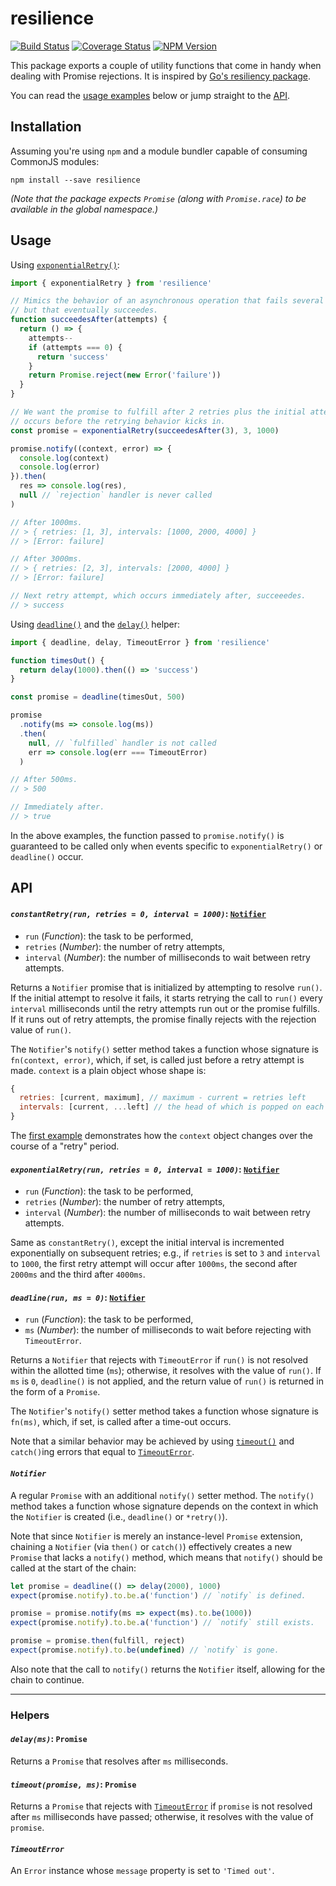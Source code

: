 # resilience

[![Build Status](https://img.shields.io/travis/xuoe/resilience.js.svg?style=flat-square)](https://travis-ci.org/xuoe/resilience.js)
[![Coverage Status](https://img.shields.io/coveralls/xuoe/resilience.js.svg?style=flat-square)](https://coveralls.io/r/xuoe/resilience.js)
[![NPM Version](https://img.shields.io/npm/v/resilience.svg?style=flat-square)](https://www.npmjs.com/package/resilience)

This package exports a couple of utility functions that come in handy when
dealing with Promise rejections. It is inspired by [Go's resiliency
package](https://github.com/eapache/go-resiliency).

You can read the [usage examples](#usage) below or jump straight to
the [API](#api).

## Installation

Assuming you're using `npm` and a module bundler capable of consuming CommonJS 
modules:

`npm install --save resilience`

_(Note that the package expects `Promise` (along with `Promise.race`) to be
available in the global namespace.)_

## Usage

Using [`exponentialRetry()`](#exponentialretryrun-retries--0-interval--1000-notifier):

```javascript
import { exponentialRetry } from 'resilience'

// Mimics the behavior of an asynchronous operation that fails several times,
// but that eventually succeedes.
function succeedesAfter(attempts) {
  return () => {
    attempts--
    if (attempts === 0) {
      return 'success'
    }
    return Promise.reject(new Error('failure'))
  }
}

// We want the promise to fulfill after 2 retries plus the initial attempt, which
// occurs before the retrying behavior kicks in.
const promise = exponentialRetry(succeedesAfter(3), 3, 1000)

promise.notify((context, error) => {
  console.log(context)
  console.log(error)
}).then(
  res => console.log(res),
  null // `rejection` handler is never called
)

// After 1000ms.
// > { retries: [1, 3], intervals: [1000, 2000, 4000] }
// > [Error: failure]

// After 3000ms.
// > { retries: [2, 3], intervals: [2000, 4000] }
// > [Error: failure]

// Next retry attempt, which occurs immediately after, succeeedes.
// > success
```


Using [`deadline()`](#deadlinerun-ms--0-notifier) and the
[`delay()`](#delayms-promise) helper:

```javascript
import { deadline, delay, TimeoutError } from 'resilience'

function timesOut() {
  return delay(1000).then(() => 'success')
}

const promise = deadline(timesOut, 500)

promise
  .notify(ms => console.log(ms))
  .then(
    null, // `fulfilled` handler is not called
    err => console.log(err === TimeoutError)
  )

// After 500ms.
// > 500

// Immediately after.
// > true
```

In the above examples, the function passed to `promise.notify()` is guaranteed
to be called only when events specific to `exponentialRetry()` or `deadline()`
occur.

## API

#### _`constantRetry(run, retries = 0, interval = 1000)`_: [`Notifier`](#notifier)

  - `run` (*Function*): the task to be performed,
  - `retries` (*Number*): the number of retry attempts,
  - `interval` (*Number*): the number of milliseconds to wait between retry attempts.

Returns a `Notifier` promise that is initialized by attempting to resolve
`run()`. If the initial attempt to resolve it fails, it starts retrying the
call to `run()` every `interval` milliseconds until the retry attempts run out 
or the promise fulfills. If it runs out of retry attempts, the promise finally 
rejects with the rejection value of `run()`.

The `Notifier`'s `notify()` setter method takes a function whose signature is
`fn(context, error)`, which, if set, is called just before a retry attempt is
made. `context` is a plain object whose shape is:

```javascript
{
  retries: [current, maximum], // maximum - current = retries left
  intervals: [current, ...left] // the head of which is popped on each attempt
}
```

The [first example](#usage) demonstrates how the `context` object changes
over the course of a "retry" period.

#### _`exponentialRetry(run, retries = 0, interval = 1000)`_: [`Notifier`](#notifier)

  - `run` (*Function*): the task to be performed,
  - `retries` (*Number*): the number of retry attempts,
  - `interval` (*Number*): the number of milliseconds to wait between retry attempts.

Same as `constantRetry()`, except the initial interval is incremented 
exponentially on subsequent retries; e.g., if `retries` is set to `3` and
`interval` to `1000`, the first retry attempt will occur after `1000ms`, 
the second after `2000ms` and the third after `4000ms`.

#### _`deadline(run, ms = 0)`_: [`Notifier`](#notifier)

  - `run` (*Function*): the task to be performed,
  - `ms` (*Number*): the number of milliseconds to wait before rejecting with
    `TimeoutError`.

Returns a `Notifier` that rejects with `TimeoutError` if `run()` is not resolved
within the allotted time (`ms`); otherwise, it resolves with the value of
`run()`. If `ms` is `0`, `deadline()` is not applied, and the return value of
`run()` is returned in the form of a `Promise`.

The `Notifier`'s `notify()` setter method takes a function whose signature is
`fn(ms)`, which, if set, is called after a time-out occurs.

Note that a similar behavior may be achieved by using
[`timeout()`](#timeoutpromise-ms-promise) and `catch()`ing errors that equal to
[`TimeoutError`](#timeouterror).

#### _`Notifier`_

A regular `Promise` with an additional `notify()` setter method. The `notify()`
method takes a function whose signature depends on the context in which the
`Notifier` is created (i.e., `deadline()` or `*retry()`).

Note that since `Notifier` is merely an instance-level `Promise` extension,
chaining a `Notifier` (via `then()` or `catch()`) effectively creates a new
`Promise` that lacks a `notify()` method, which means that `notify()` should be 
called at the start of the chain:

```javascript
let promise = deadline(() => delay(2000), 1000)
expect(promise.notify).to.be.a('function') // `notify` is defined.

promise = promise.notify(ms => expect(ms).to.be(1000))
expect(promise.notify).to.be.a('function') // `notify` still exists.

promise = promise.then(fulfill, reject)
expect(promise.notify).to.be(undefined) // `notify` is gone.
```

Also note that the call to `notify()` returns the `Notifier` itself, allowing for
the chain to continue.

---

### Helpers

#### _`delay(ms)`_: `Promise`

Returns a `Promise` that resolves after `ms` milliseconds.

#### _`timeout(promise, ms)`_: `Promise`

Returns a `Promise` that rejects with [`TimeoutError`](#timeouterror) if
`promise` is not resolved after `ms` milliseconds have passed; otherwise, it
resolves with the value of `promise`.

#### _`TimeoutError`_

An `Error` instance whose `message` property is set to `'Timed out'`.
